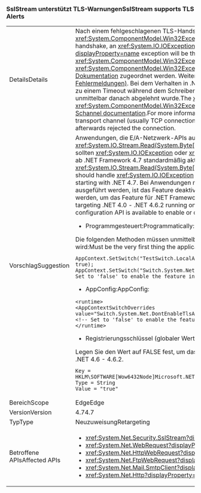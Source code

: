 ### <a name="sslstream-supports-tls-alerts"></a><span data-ttu-id="ca5dd-101">SslStream unterstützt TLS-Warnungen</span><span class="sxs-lookup"><span data-stu-id="ca5dd-101">SslStream supports TLS Alerts</span></span>

|   |   |
|---|---|
|<span data-ttu-id="ca5dd-102">Details</span><span class="sxs-lookup"><span data-stu-id="ca5dd-102">Details</span></span>|<span data-ttu-id="ca5dd-103">Nach einem fehlgeschlagenen TLS-Handshake wird eine <xref:System.IO.IOException?displayProperty=name> mit einer inneren <xref:System.ComponentModel.Win32Exception?displayProperty=name> von dem ersten E/A-Lese-/Schreibvorgang ausgelöst.</span><span class="sxs-lookup"><span data-stu-id="ca5dd-103">After a failed TLS handshake, an <xref:System.IO.IOException?displayProperty=name> with an inner <xref:System.ComponentModel.Win32Exception?displayProperty=name> exception will be thrown by the first I/O Read/Write operation.</span></span> <span data-ttu-id="ca5dd-104">Der <xref:System.ComponentModel.Win32Exception.NativeErrorCode?displayProperty=name>-Code für <xref:System.ComponentModel.Win32Exception?displayProperty=name> kann der TLS-Warnung der Remotepartei mithilfe der [SChannel-Dokumentation](https://msdn.microsoft.com/library/windows/desktop/dd721886%28v=vs.85%29.aspx) zugeordnet werden. Weitere Informationen finden Sie unter [RFC 2246: Section 7.2.2 Error alerts (RFC 2246: Abschnitt 7.2.2: Fehlermeldungen)](https://tools.ietf.org/html/rfc2246#section-7.2.2). Bei dem Verhalten in .NET Framework 4.6.2 und niedriger kommt es bei Transportkanälen (in der Regel TCP-Verbindungen) zu einem Timeout während dem Schreiben oder Lesen, wenn der Handshake mit der anderen Partei fehlgeschlagen ist und die Verbindung unmittelbar danach abgelehnt wurde.</span><span class="sxs-lookup"><span data-stu-id="ca5dd-104">The <xref:System.ComponentModel.Win32Exception.NativeErrorCode?displayProperty=name> code for the <xref:System.ComponentModel.Win32Exception?displayProperty=name> can be mapped to the TLS Alert from the remote party using this [Schannel documentation](https://msdn.microsoft.com/library/windows/desktop/dd721886%28v=vs.85%29.aspx).For more information, see [RFC 2246: Section 7.2.2 Error alerts](https://tools.ietf.org/html/rfc2246#section-7.2.2)The behavior in .NET 4.6.2 and below is that the transport channel (usually TCP connection) will timeout during either Write or Read if the other party failed the handshake and immediately afterwards rejected the connection.</span></span>|
|<span data-ttu-id="ca5dd-105">Vorschlag</span><span class="sxs-lookup"><span data-stu-id="ca5dd-105">Suggestion</span></span>|<span data-ttu-id="ca5dd-106">Anwendungen, die E/A-Netzwerk-APIs aufrufen (z.B. <xref:System.IO.Stream.Read(System.Byte[],System.Int32,System.Int32)>/<xref:System.IO.Stream.Write(System.Byte[],System.Int32,System.Int32)>), sollten <xref:System.IO.IOException> oder <xref:System.TimeoutException?displayProperty=name> behandeln. Das Feature für TLS-Warnungen ist ab .NET Framework 4.7 standardmäßig aktiviert.</span><span class="sxs-lookup"><span data-stu-id="ca5dd-106">Applications calling network I/O APIs such as <xref:System.IO.Stream.Read(System.Byte[],System.Int32,System.Int32)>/<xref:System.IO.Stream.Write(System.Byte[],System.Int32,System.Int32)> should handle <xref:System.IO.IOException> or <xref:System.TimeoutException?displayProperty=name>.The TLS Alerts feature is enabled by default starting with .NET 4.7.</span></span> <span data-ttu-id="ca5dd-107">Bei Anwendungen mit den Zielplattformen .NET Framework 4.0 bis 4.6.2, die unter .NET Framework 4.7 oder höher ausgeführt werden, ist das Feature deaktiviert, um die Kompatibilität aufrechtzuerhalten. Die folgende Konfigurations-API kann verwendet werden, um das Feature für .NET Framework 4.6 und für Apps unter .NET Framework 4.7 oder höher zu deaktivieren oder aktivieren.</span><span class="sxs-lookup"><span data-stu-id="ca5dd-107">Applications targeting .NET 4.0 - .NET 4.6.2 running on a .NET 4.7 or higher system will have the feature disabled to preserve compatibility.The following configuration API is available to enable or disable the feature for .NET 4.6 and above applications running on .NET 4.7 or higher framework.</span></span><ul><li><span data-ttu-id="ca5dd-108">Programmgesteuert:</span><span class="sxs-lookup"><span data-stu-id="ca5dd-108">Programmatically:</span></span></li></ul><span data-ttu-id="ca5dd-109">Die folgenden Methoden müssen unmittelbar nach dem Anwendungsstart aufgerufen werden, da ServicePointManager nur einmal initialisiert wird:</span><span class="sxs-lookup"><span data-stu-id="ca5dd-109">Must be the very first thing the application does since ServicePointManager will initialize only once:</span></span><pre><code class="language-C#">AppContext.SetSwitch(&quot;TestSwitch.LocalAppContext.DisableCaching&quot;, true);&#13;&#10;AppContext.SetSwitch(&quot;Switch.System.Net.DontEnableTlsAlerts&quot;, true); // Set to &#39;false&#39; to enable the feature in .NET 4.6 - 4.6.2.&#13;&#10;</code></pre><ul><li><span data-ttu-id="ca5dd-110">AppConfig:</span><span class="sxs-lookup"><span data-stu-id="ca5dd-110">AppConfig:</span></span></li></ul><pre><code class="language-XML">&lt;runtime&gt;&#13;&#10;&lt;AppContextSwitchOverrides value=&quot;Switch.System.Net.DontEnableTlsAlerts=true&quot;/&gt;&#13;&#10;&lt;!-- Set to &#39;false&#39; to enable the feature in .NET 4.6 - 4.6.2. --&gt;&#13;&#10;&lt;/runtime&gt;&#13;&#10;</code></pre><ul><li><span data-ttu-id="ca5dd-111">Registrierungsschlüssel (globaler Wert für einen Computer):</span><span class="sxs-lookup"><span data-stu-id="ca5dd-111">Registry key (machine global):</span></span></li></ul><span data-ttu-id="ca5dd-112">Legen Sie den Wert auf FALSE fest, um das Feature in .NET Framework 4.6 bis 4.6.2 zu aktivieren.</span><span class="sxs-lookup"><span data-stu-id="ca5dd-112">Set the Value to 'false' to enable the feature in .NET 4.6 - 4.6.2.</span></span><pre><code>Key = HKLM\SOFTWARE\[Wow6432Node\]Microsoft\.NETFramework\AppContext\Switch.System.Net.DontEnableTlsAlerts&#13;&#10;Type = String&#13;&#10;Value = &quot;true&quot;&#13;&#10;</code></pre>|
|<span data-ttu-id="ca5dd-113">Bereich</span><span class="sxs-lookup"><span data-stu-id="ca5dd-113">Scope</span></span>|<span data-ttu-id="ca5dd-114">Edge</span><span class="sxs-lookup"><span data-stu-id="ca5dd-114">Edge</span></span>|
|<span data-ttu-id="ca5dd-115">Version</span><span class="sxs-lookup"><span data-stu-id="ca5dd-115">Version</span></span>|<span data-ttu-id="ca5dd-116">4.7</span><span class="sxs-lookup"><span data-stu-id="ca5dd-116">4.7</span></span>|
|<span data-ttu-id="ca5dd-117">Typ</span><span class="sxs-lookup"><span data-stu-id="ca5dd-117">Type</span></span>|<span data-ttu-id="ca5dd-118">Neuzuweisung</span><span class="sxs-lookup"><span data-stu-id="ca5dd-118">Retargeting</span></span>|
|<span data-ttu-id="ca5dd-119">Betroffene APIs</span><span class="sxs-lookup"><span data-stu-id="ca5dd-119">Affected APIs</span></span>|<ul><li><xref:System.Net.Security.SslStream?displayProperty=nameWithType></li><li><xref:System.Net.WebRequest?displayProperty=nameWithType></li><li><xref:System.Net.HttpWebRequest?displayProperty=nameWithType></li><li><xref:System.Net.FtpWebRequest?displayProperty=nameWithType></li><li><xref:System.Net.Mail.SmtpClient?displayProperty=nameWithType></li><li><xref:System.Net.Http?displayProperty=nameWithType></li></ul>|

